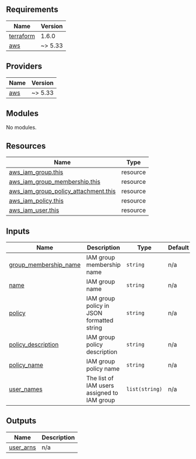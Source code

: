 <!-- BEGIN_TF_DOCS -->
## Requirements

| Name | Version |
|------|---------|
| <a name="requirement_terraform"></a> [terraform](#requirement\_terraform) | 1.6.0 |
| <a name="requirement_aws"></a> [aws](#requirement\_aws) | ~> 5.33 |

## Providers

| Name | Version |
|------|---------|
| <a name="provider_aws"></a> [aws](#provider\_aws) | ~> 5.33 |

## Modules

No modules.

## Resources

| Name | Type |
|------|------|
| [aws_iam_group.this](https://registry.terraform.io/providers/hashicorp/aws/latest/docs/resources/iam_group) | resource |
| [aws_iam_group_membership.this](https://registry.terraform.io/providers/hashicorp/aws/latest/docs/resources/iam_group_membership) | resource |
| [aws_iam_group_policy_attachment.this](https://registry.terraform.io/providers/hashicorp/aws/latest/docs/resources/iam_group_policy_attachment) | resource |
| [aws_iam_policy.this](https://registry.terraform.io/providers/hashicorp/aws/latest/docs/resources/iam_policy) | resource |
| [aws_iam_user.this](https://registry.terraform.io/providers/hashicorp/aws/latest/docs/resources/iam_user) | resource |

## Inputs

| Name | Description | Type | Default | Required |
|------|-------------|------|---------|:--------:|
| <a name="input_group_membership_name"></a> [group\_membership\_name](#input\_group\_membership\_name) | IAM group membership name | `string` | n/a | yes |
| <a name="input_name"></a> [name](#input\_name) | IAM group name | `string` | n/a | yes |
| <a name="input_policy"></a> [policy](#input\_policy) | IAM group policy in JSON formatted string | `string` | n/a | yes |
| <a name="input_policy_description"></a> [policy\_description](#input\_policy\_description) | IAM group policy description | `string` | n/a | yes |
| <a name="input_policy_name"></a> [policy\_name](#input\_policy\_name) | IAM group policy name | `string` | n/a | yes |
| <a name="input_user_names"></a> [user\_names](#input\_user\_names) | The list of IAM users assigned to IAM group | `list(string)` | n/a | yes |

## Outputs

| Name | Description |
|------|-------------|
| <a name="output_user_arns"></a> [user\_arns](#output\_user\_arns) | n/a |
<!-- END_TF_DOCS -->